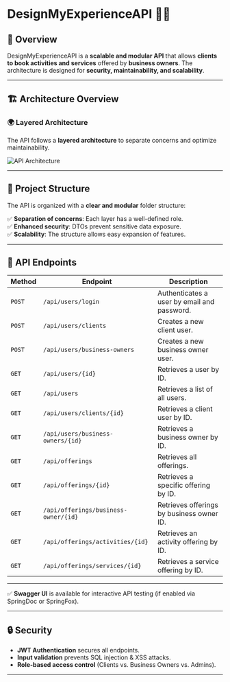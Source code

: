 # **DesignMyExperienceAPI** 🎨✨

## **📌 Overview**
DesignMyExperienceAPI is a **scalable and modular API** that allows **clients to book activities and services** offered by **business owners**. The architecture is designed for **security, maintainability, and scalability**.

---

## **🏗 Architecture Overview**
### **🌍 Layered Architecture**
The API follows a **layered architecture** to separate concerns and optimize maintainability.

![API Architecture](https://github.com/user-attachments/assets/0a82a76f-40d4-469f-8564-21b0298fc451)

---

## **📂 Project Structure**
The API is organized with a **clear and modular** folder structure:

✅ **Separation of concerns**: Each layer has a well-defined role.  
✅ **Enhanced security**: DTOs prevent sensitive data exposure.  
✅ **Scalability**: The structure allows easy expansion of features.  

---

## 🔌 API Endpoints

| **Method** | **Endpoint**                         | **Description**                                      |
|------------|--------------------------------------|------------------------------------------------------|
| `POST`     | `/api/users/login`                   | Authenticates a user by email and password.          |
| `POST`     | `/api/users/clients`                 | Creates a new client user.                           |
| `POST`     | `/api/users/business-owners`         | Creates a new business owner user.                   |
| `GET`      | `/api/users/{id}`                    | Retrieves a user by ID.                              |
| `GET`      | `/api/users`                         | Retrieves a list of all users.                       |
| `GET`      | `/api/users/clients/{id}`            | Retrieves a client user by ID.                       |
| `GET`      | `/api/users/business-owners/{id}`    | Retrieves a business owner by ID.                    |
| `GET`      | `/api/offerings`                     | Retrieves all offerings.                             |
| `GET`      | `/api/offerings/{id}`                | Retrieves a specific offering by ID.                 |
| `GET`      | `/api/offerings/business-owner/{id}` | Retrieves offerings by business owner ID.            |
| `GET`      | `/api/offerings/activities/{id}`     | Retrieves an activity offering by ID.                |
| `GET`      | `/api/offerings/services/{id}`       | Retrieves a service offering by ID.                  |

---

✅ **Swagger UI** is available for interactive API testing (if enabled via SpringDoc or SpringFox).

---

## **🔒 Security**
- **JWT Authentication** secures all endpoints.  
- **Input validation** prevents SQL injection & XSS attacks.  
- **Role-based access control** (Clients vs. Business Owners vs. Admins).  

---

